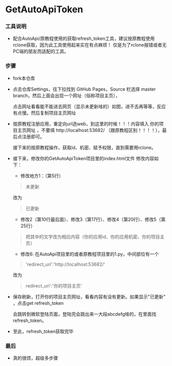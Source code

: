 # GetAutoApiToken
### 工具说明 ###
* 配合AutoApi/原教程使用的获取refresh_token工具，建议按原教程使用rclone获取，因为此工具使用起来实在有点麻烦！
  仅是为了rclone报错或者无PC端的朋友而适配的工具。
  
### 步骤 ###
* fork本仓库

* 点击仓库Settings，往下拉找到 GitHub Pages，Source 栏选择 master branch，然后上面会出现一个网址（俗称项目主页），

  点击网址看看能不能进去网页（显示未更新啥的）如图，进不去再等等，反应有点慢。然后复制项目主页网址

* 按原教程注册应用，重定向url选web，到这里的时候！！！内容填入 你的项目主页网址 ，不要填  http://localhost:53682/
 （跟原教程区别！！！！），最后点注册即可。
  
  接下来的按原教程操作，获取id、机密、赋予权限，直到需要用rclone。
  
* 接下来，修改你的GetAutoApiToken项目里的index.html文件
  修改内容如下：
  
  * 修改地方1：（第5行）
  > 未更新   
  
  改为   
  
  > 已更新
  
  * 修改2（第10行最后面）、修改3（第17行）、修改4（第20行）、修改5（第25行）
  > 把其中的文字改为相应内容（你的应用id、你的应用机密、你的项目主页）
  
  * 修改6: 
  在AutoApi项目里的或者原教程项目里的1.py，中间部位有一个
  
  >'redirect_uri':'http://localhost:53682/'
  
  改为
  
  >redirect_uri':'你的项目主页'
  
* 保存刷新，打开你的项目主页网址，看看内容有没有更新。如果显示"已更新" ，点击get refresh_token

  会跳转到微软登陆页面，登陆完会跳出来一大段abcdefg啥的，在里面找refresh_token。
  
* 至此，refresh_token获取完毕

### 最后 ###
* 真的很烦，超级多步骤
